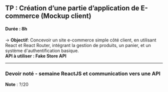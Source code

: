## TP : Création d’une partie d’application de E-commerce (Mockup client) <br>
#### Durée : 8h <br>
-> **Objectif**: Concevoir un site e-commerce simple côté client, en utilisant React et
React Router, intégrant la gestion de produits, un panier, et un système
d'authentification basique. <br>
**API à utiliser :  Fake Store API** <br>

_________________________________________________________
### Devoir noté - semaine ReactJS et communication vers une API<br>
**Note** : ?/20

